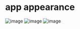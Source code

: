# app appearance
![image](https://user-images.githubusercontent.com/60195785/110855658-b9120200-82c7-11eb-871b-98b3edbd139c.png)
![image](https://user-images.githubusercontent.com/60195785/110855726-ccbd6880-82c7-11eb-9339-ea878a1748fc.png)
![image](https://user-images.githubusercontent.com/60195785/110855755-d515a380-82c7-11eb-820f-4a7c871225f0.png)

